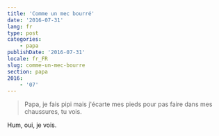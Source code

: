 ```yaml
---
title: 'Comme un mec bourré'
date: '2016-07-31'
lang: fr
type: post
categories:
    - papa
publishDate: '2016-07-31'
locale: fr_FR
slug: comme-un-mec-bourre
section: papa
2016:
    - '07'
---
```


> Papa, je fais pipi mais j'écarte mes pieds pour pas faire dans mes chaussures, tu vois.

Hum, oui, je vois.
